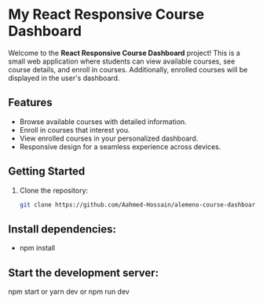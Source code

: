 # My React Responsive Course Dashboard

Welcome to the **React Responsive Course Dashboard** project! This is a small web application where students can view available courses, see course details, and enroll in courses. Additionally, enrolled courses will be displayed in the user's dashboard.

## Features

- Browse available courses with detailed information.
- Enroll in courses that interest you.
- View enrolled courses in your personalized dashboard.
- Responsive design for a seamless experience across devices.

## Getting Started

1. Clone the repository:

   ```bash
   git clone https://github.com/Aahmed-Hossain/alemeno-course-dashboard.git
## Install dependencies:
- npm install
## Start the development server:
npm start or yarn dev or npm run dev

